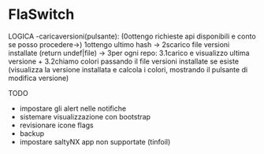 # FlaSwitch

LOGICA
  -caricaversioni(pulsante): (0ottengo richieste api disponibili e conto se posso procedere->) 1ottengo ultimo hash -> 2scarico file versioni installate (return undef|file)
    -> 3per ogni repo: 3.1carico e visualizzo ultima versione + 3.2chiamo colori passando il file versioni installate se esiste (visualizza la versione installata e calcola i colori, mostrando il pulsante di modifica versione)
  
 TODO
 - impostare gli alert nelle notifiche
 - sistemare visualizzazione con bootstrap
 - revisionare icone flags
 - backup
 - impostare saltyNX app non supportate (tinfoil)
